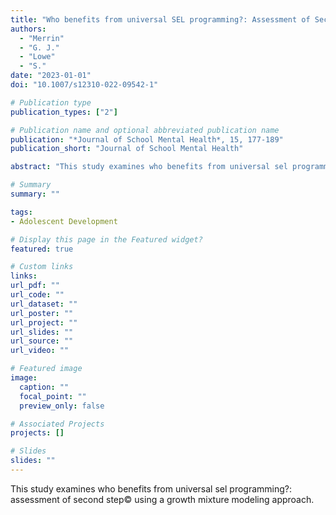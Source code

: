 ```yaml
---
title: "Who benefits from universal SEL programming?: Assessment of Second Step© using a growth mixture modeling approach"
authors:
  - "Merrin"
  - "G. J."
  - "Lowe"
  - "S."
date: "2023-01-01"
doi: "10.1007/s12310-022-09542-1"

# Publication type
publication_types: ["2"]

# Publication name and optional abbreviated publication name
publication: "*Journal of School Mental Health*, 15, 177-189"
publication_short: "Journal of School Mental Health"

abstract: "This study examines who benefits from universal sel programming?: assessment of second step© using a growth mixture modeling approach."

# Summary
summary: ""

tags:
- Adolescent Development

# Display this page in the Featured widget?
featured: true

# Custom links
links:
url_pdf: ""
url_code: ""
url_dataset: ""
url_poster: ""
url_project: ""
url_slides: ""
url_source: ""
url_video: ""

# Featured image
image:
  caption: ""
  focal_point: ""
  preview_only: false

# Associated Projects
projects: []

# Slides
slides: ""
---
```


This study examines who benefits from universal sel programming?: assessment of second step© using a growth mixture modeling approach.
